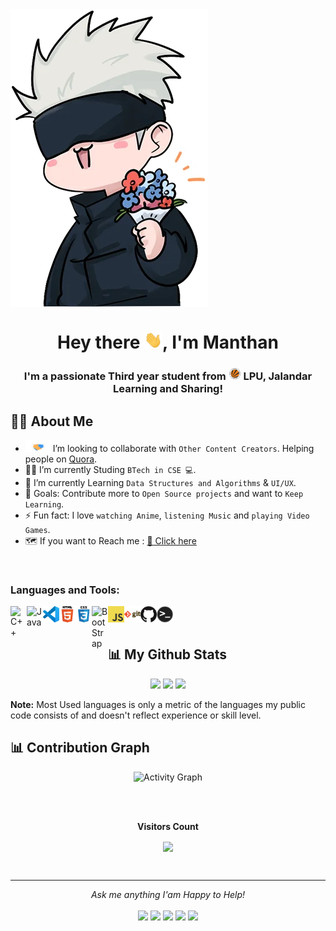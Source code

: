 <img align="center" src="https://github.com/ManthanUgemuge/ManthanUgemuge/blob/main/Assets/PFP.png">
<h1 align="center"> Hey there <img src="https://github.com/ManthanUgemuge/ManthanUgemuge/blob/main/Assets/Hi.gif" width="29px">, I'm Manthan </h1>
<h3 align="center">I'm a passionate Third year student from  <img src="https://github.com/ManthanUgemuge/ManthanUgemuge/blob/main/Assets/LPU.png" width="20px"> LPU, Jalandar Learning and Sharing! </h3>
<!-- -<h3 align="center">📄<a href="https://github.com/ManthanUgemuge/Resume/blob/main/"> My Resume </a> </h3></div>-->

## 🙋‍♂️ About Me
<!-- - 🔭 I love to do competitive programming: [Checkout my Hackerrank profile!](https://www.hackerrank.com/)! -->
- <img src="https://github.com/ManthanUgemuge/ManthanUgemuge/blob/main/Assets/Handshake.gif" width="40px"> I’m looking to collaborate with `Other Content Creators`. Helping people on [Quora](https://www.quora.com/profile/Manthan-Ugemuge).
- 👨‍💻 I’m currently Studing `BTech in CSE 💻`.
- 🌱 I’m currently Learning  `Data Structures and Algorithms` & `UI/UX`.
- 🥅 Goals: Contribute more to `Open Source projects` and want to `Keep Learning`.
- ⚡ Fun fact: I love `watching Anime`, `listening Music` and `playing Video Games`.
- 🗺 If you want to Reach me  :  [💬 Click here](https://github.com/ManthanUgemuge/ManthanUgemuge/issues)
<br />

### Languages and Tools:

<img align="left" alt="C++" width="26px" src="https://raw.githubusercontent.com/jmnote/z-icons/master/svg/cpp.svg" /> 
<img align="left" alt="Java" width="26px" src="https://raw.githubusercontent.com/jmnote/z-icons/master/svg/java.svg" />


<img align="left" alt="Visual Studio Code" width="26px" src="https://raw.githubusercontent.com/github/explore/80688e429a7d4ef2fca1e82350fe8e3517d3494d/topics/visual-studio-code/visual-studio-code.png" />
<img align="left" alt="HTML5" width="26px" src="https://raw.githubusercontent.com/github/explore/80688e429a7d4ef2fca1e82350fe8e3517d3494d/topics/html/html.png" />
<img align="left" alt="CSS3" width="26px" src="https://raw.githubusercontent.com/github/explore/80688e429a7d4ef2fca1e82350fe8e3517d3494d/topics/css/css.png" />
<img align="left" alt="BootStrap" width="26px" src="https://raw.githubusercontent.com/jmnote/z-icons/master/svg/bootstrap.svg" />
<img align="left" alt="JavaScript" width="26px" src="https://raw.githubusercontent.com/github/explore/80688e429a7d4ef2fca1e82350fe8e3517d3494d/topics/javascript/javascript.png" />
<img align="left" alt="Git" width="26px" src="https://raw.githubusercontent.com/github/explore/80688e429a7d4ef2fca1e82350fe8e3517d3494d/topics/git/git.png" />
<img align="left" alt="GitHub" width="26px" src="https://raw.githubusercontent.com/github/explore/78df643247d429f6cc873026c0622819ad797942/topics/github/github.png" />
<img align="left" alt="Terminal" width="26px" src="https://raw.githubusercontent.com/github/explore/80688e429a7d4ef2fca1e82350fe8e3517d3494d/topics/terminal/terminal.png" />

<br />
<br />

## 📊 My Github Stats
<p align="center">
  <img width="48%" src="https://github-readme-stats.vercel.app/api?username=ManthanUgemuge&show_icons=true&theme=tokyonight" />
  <img width="48%" src="https://github-readme-streak-stats.herokuapp.com/?user=ManthanUgemuge&theme=tokyonight" />
  <img src="https://github-readme-stats.vercel.app/api/top-langs/?username=ManthanUgemuge&theme=tokyonight"  />
 <!-- <img src="https://github-readme-stats.vercel.app/api/wakatime?username=ManthanUgemuge" /> -->
  
 <b>Note:</b> Most Used languages is only a metric of the languages my public code consists of and doesn't reflect experience or skill level.
<br/>

## 📊 **Contribution Graph**
<p align="center">
 <a><img alt="Activity Graph" src="https://activity-graph.herokuapp.com/graph?username=ManthanUgemuge&theme=rogue" /></a>
</p>
<br/>

<div align="center">
<br><p align="centre"><b>Visitors Count</b></p>  
<p align="center"><img align="center" src="https://profile-counter.glitch.me/{ManthanUgemuge}/count.svg" /></p> 
<br></div>
</p>

<hr>
<p align="center">
  <i>Ask me anything I'am Happy to Help! </i>
  <br><br>
<a target="_blank" href="https://www.linkedin.com/in/manthanugemuge/"><img src="https://img.shields.io/badge/-LinkedIn-0077B5?style=for-the-badge&logo=Linkedin&logoColor=white"></img></a>
<a target="_blank" href="mailto:manthan.ugemuge2@gmail.com"><img src="https://img.shields.io/badge/-Gmail-D14836?style=for-the-badge&logo=Gmail&logoColor=white"></img></a>
<a target="_blank" href="https://www.instagram.com/manthanugemuge/"><img src="https://img.shields.io/badge/Instagram-E4405F?style=for-the-badge&logo=instagram&logoColor=white"></img></a>
<a target="_blank" href="https://twitter.com/ManthanUgemuge"><img src="https://img.shields.io/badge/-Twitter-1DA1F2?style=for-the-badge&logo=Twitter&logoColor=white"></img></a>
<a target="_blank" href="https://github.com/ManthanUgemuge"><img src="https://img.shields.io/badge/GitHub-100000?style=for-the-badge&logo=github&logoColor=white"></img></a>

<br>
</p>

